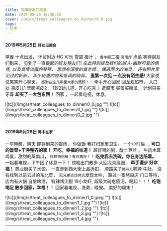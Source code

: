 ```yaml
---
title: 同事好友们聚餐
date: 2019-05-26 18:36:28
cover: /img/s/treat_colleagues_to_dinner/0_0.jpg
tags: 
- 日常
---
```


#### 2019年5月25日 `好友见面会`

早餐 十点出发，
环贸附近·HG 可乐 雪碧 橙汁 ，
`香丰阁`二楼 `济南厅` 点菜 等待朋友们到来，
见到了一直提起的好友朋友们!
_在此特别提及我们的媒人-幽默可爱的倩倩,_
_以及真情流露的琴琴，_
_思想有深度的龚老师，_
_偶遇两次的海灵，_
_还有照片里见过的新新，_
_年少持重的晓和低调的晓菲，_
**虽第一次见 一点没有陌生感!**
大家说说笑笑开心聊天，
`感谢在这几年里大家的照顾！！`
牵手开心回家 回龙观超市，
入口处 凉皮儿1 里面凉皮2，
1软2劲儿道，开心吃完！
逛超市 买菜买南瓜，
计划只买牙膏 __却买了一大包东西！__
回家 ，一起看电视，休息。

![tc]](/img/s/treat_colleagues_to_dinner/0_0.jpg "")
![tc]](/img/s/treat_colleagues_to_dinner/0_1.jpg "")
![tc]](/img/s/treat_colleagues_to_dinner/0_2.jpg "")

---

#### 2019年5月26日 `周末在家`

一早睡醒，阴天 即将到来的雷雨，
你做饭 我打扫家里卫生，
一个小时后 ...
__可口的饭菜+干净整齐的家！__
**开吃，幸福的味道！**
超好喝的粥，酸土豆丝 ，
牛肉木耳鸡蛋，甜甜的蒸南瓜，
`样样特别棒！有你真好！！` 
__吃完我去洗碗，你在身边陪着。__
一起看电视，下午困了休息一下！
傍晚出门散步 大回龙观绕圈，
**牵手漫步 好幸福！**
商业街买了水饺，
一直走到西大街上品折扣，
顺路买了`绝味儿`鸭脖 牛肚，
没有找到以前去过的东北菜，
去`兄弟连烧烤店`发现太吵，
路过一家烤串店 门口等待，
店内有火锅 自酿啤酒，
特辣烤尖椒 19小龙虾,
超级大碗疙瘩汤，喝起！！！
__吃饱喝足 散步回家，幸福！！__
回家看电视，洗漱，晚安。
美好的周末！

![tc]](/img/s/treat_colleagues_to_dinner/1_0.jpeg "")
![tc]](/img/s/treat_colleagues_to_dinner/1_1.jpg "")
![tc]](/img/s/treat_colleagues_to_dinner/1_2.jpg "")
![tc]](/img/s/treat_colleagues_to_dinner/1_3.jpg "")
![tc]](/img/s/treat_colleagues_to_dinner/1_4.jpg "")

***
